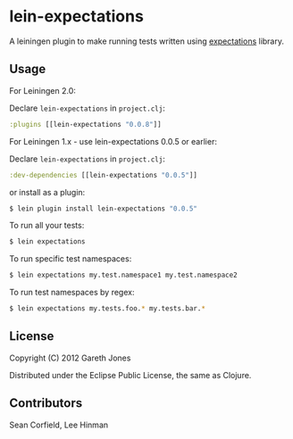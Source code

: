# lein-expectations

A leiningen plugin to make running tests written using [expectations](https://github.com/jaycfields/expectations) library.

## Usage

For Leiningen 2.0:

Declare `lein-expectations` in `project.clj`:

```clojure
:plugins [[lein-expectations "0.0.8"]]
```

For Leiningen 1.x - use lein-expectations 0.0.5 or earlier:

Declare `lein-expectations` in `project.clj`:

```clojure
:dev-dependencies [[lein-expectations "0.0.5"]]
```

or install as a plugin:

```bash
$ lein plugin install lein-expectations "0.0.5"
```

To run all your tests:

```bash
$ lein expectations
```

To run specific test namespaces:

```bash
$ lein expectations my.test.namespace1 my.test.namespace2
```

To run test namespaces by regex:

```bash
$ lein expectations my.tests.foo.* my.tests.bar.*
```

## License

Copyright (C) 2012 Gareth Jones

Distributed under the Eclipse Public License, the same as Clojure.

## Contributors

Sean Corfield, Lee Hinman
